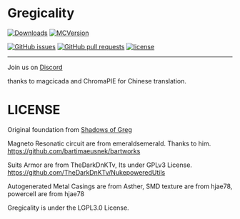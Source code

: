 # Gregicality

[![Downloads](http://cf.way2muchnoise.eu/full_gregicality_downloads.svg)](https://www.curseforge.com/minecraft/mc-mods/gregicality) [![MCVersion](http://cf.way2muchnoise.eu/versions/gregicality.svg)](https://www.curseforge.com/minecraft/mc-mods/gregicality)

[![GitHub issues](https://img.shields.io/github/issues/Gregicality/gregicality.svg)](https://github.com/Gregicality/gregicality/issues) [![GitHub pull requests](https://img.shields.io/github/issues-pr/Gregicality/gregicality.svg)](https://github.com/Gregicality/gregicality/pulls) [![license](https://img.shields.io/github/license/Gregicality/gregicality.svg)](../master/LICENSE)

----

Join us on [Discord](https://discord.gg/y5dkPtF)

thanks to magcicada and ChromaPIE  for Chinese translation.

# LICENSE

Original foundation from [Shadows of Greg](https://github.com/Shadows-of-Fire/Shadows-of-Greg)

Magneto Resonatic circuit are from emeraldsemerald. Thanks to him.
https://github.com/bartimaeusnek/bartworks

Suits Armor are from TheDarkDnKTv, Its under GPLv3 License.
https://github.com/TheDarkDnKTv/NukepoweredUtils

Autogenerated Metal Casings are from Asther,
SMD texture are from hjae78,
powercell are from hjae78

Gregicality is under the LGPL3.0 License.
